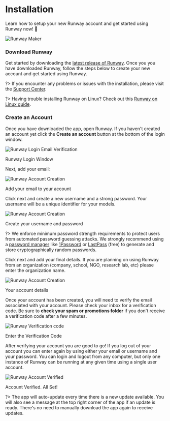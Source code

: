 # Installation

Learn how to setup your new Runway account and get started using Runway now! 🚀

![Runway Maker](/../assets/images/getting-started/laptopmaker.jpg)

### Download Runway

Get started by downloading the [latest release of Runway](https://runwayml.com/download). Once you you have downloaded Runway, follow the steps below to create your new account and get started using Runway.

?> If you encounter any problems or issues with the installation, please visit the [Support Center](https://support.runwayml.com/).

?> Having trouble installing Runway on Linux? Check out this [Runway on Linux guide](https://support.runwayml.com/en/articles/3116268-runway-on-linux).

### Create an Account

Once you have downloaded the app, open Runway. If you haven't created an account yet click the **Create an account** button at the bottom of the login window.

<div class="Img-Small">
  <img src="assets/images/installation/login_01.png" alt="Runway Login Email Verification" >
  <p>Runway Login Window</p>
</div>

Next, add your email:

<div class="Img-Small">
  <img src="assets/images/installation/login_02.png" alt="Runway Account Creation" >
  <p>Add your email to your account</p>
</div>

Click next and create a new username and a strong password. Your username will be a unique identifier for your models.

<div class="Img-Small">
  <img src="assets/images/installation/login_03.png" alt="Runway Account Creation" >
  <p>Create your username and password</p>
</div>

?> We enforce minimum password strength requirements to protect users from automated password guessing attacks. We strongly recommend using a [password manager](https://en.wikipedia.org/wiki/Password_manager) like [1Password](https://1password.com/) or [LastPass](https://www.lastpass.com/) (free) to generate and store cryptographically random passwords.

Click next and add your final details. If you are planning on using Runway from an organization (company, school, NGO, research lab, etc) please enter the organization name.

<div class="Img-Small">
  <img src="assets/images/installation/login_04.png" alt="Runway Account Creation" >
  <p>Your account details</p>
</div>

Once your account has been created, you will need to verify the email associated with your account. Please check your inbox for a verification code. Be sure to **check your spam or promotions folder** if you don't receive a verification code after a few minutes.

<div class="Img-Small">
  <img src="assets/images/installation/login_05.png" alt="Runway Verification code" >
  <p>Enter the Verification Code</p>
</div>

After verifying your account you are good to go! If you log out of your account you can enter again by using either your email or username and your password. You can login and logout from any computer, but only one instance of Runway can be running at any given time using a single user account.

<div class="Img-Small">
  <img src="assets/images/installation/login_06.png" alt="Runway Account Verified" >
  <p>Account Verified. All Set!</p>
</div>

?> The app will auto-update every time there is a new update available. You will also see a message at the top right corner of the app if an update is ready. There's no need to manually download the app again to receive updates.